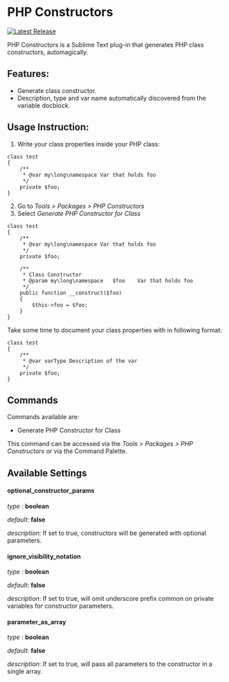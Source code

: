 # PHP Constructors
[![Latest Release](https://img.shields.io/github/tag/EatBreatheCode/sublime_php_constructors.svg?label=version)](https://github.com/EatBreatheCode/sublime_php_constructors/releases)

PHP Constructors is a Sublime Text plug-in that generates PHP class constructors, automagically.

## Features:
* Generate class constructor.
* Description, type and var name automatically discovered from the variable docblock.

## Usage Instruction:
1. Write your class properties inside your PHP class:

```
class test
{
	/**
	 * @var my\long\namespace Var that holds foo
	 */
	private $foo;
}
```

2. Go to _Tools > Packages > PHP Constructors_
3. Select _Generate PHP Constructor for Class_

```
class test
{
	/**
	 * @var my\long\namespace Var that holds foo
	 */
	private $foo;

	/**
	 * Class Constructor
	 * @param my\long\namespace   $foo    Var that holds foo
	 */
	public function __construct($foo)
	{
		$this->foo = $foo;
	}
}
```

Take some time to document your class properties with in following format:

```
class test
{
	/**
	 * @var varType Description of the var
	 */
	private $foo;
}
```

## Commands

Commands available are:

* Generate PHP Constructor for Class

This command can be accessed via the _Tools > Packages > PHP Constructors_ or via the Command Palette.

## Available Settings

#### optional_constructor_params
_type_   : **boolean**

_default_: **false**

_description_: If set to true, constructors will be generated with optional parameters.

#### ignore_visibility_notation
_type_   : **boolean**

_default_: **false**

_description_: If set to true, will omit underscore prefix common on private variables for constructor parameters.

#### parameter_as_array
_type_   : **boolean**

_default_: **false**

_description_: If set to true, will pass all parameters to the constructor in a single array.
